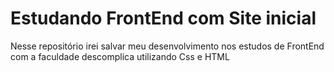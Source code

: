 # Estudando FrontEnd com Site inicial
 Nesse repositório irei salvar meu desenvolvimento nos estudos de FrontEnd com a faculdade descomplica utilizando Css e HTML
